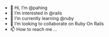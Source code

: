 - 👋 Hi, I’m @pahing
- 👀 I’m interested in @rails
- 🌱 I’m currently learning @ruby
- 💞️ I’m looking to collaborate on Ruby On Rails
- 📫 How to reach me ...

<!---
pahing/pahing is a ✨ special ✨ repository because its `README.md` (this file) appears on your GitHub profile.
You can click the Preview link to take a look at your changes.
--->
